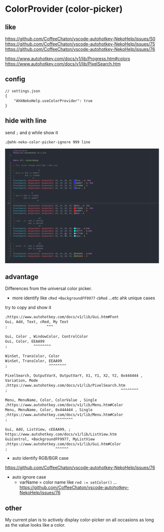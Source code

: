 # ColorProvider (color-picker)

## like

<https://github.com/CoffeeChaton/vscode-autohotkey-NekoHelp/issues/50>
<https://github.com/CoffeeChaton/vscode-autohotkey-NekoHelp/issues/75>
<https://github.com/CoffeeChaton/vscode-autohotkey-NekoHelp/issues/76>

<https://www.autohotkey.com/docs/v1/lib/Progress.htm#colors>
<https://www.autohotkey.com/docs/v1/lib/PixelSearch.htm>

## config

```jsonc
// settings.json
{
    "AhkNekoHelp.useColorProvider": true
}
```

## hide with line

send `;` and `@` while show it

```ahk
;@ahk-neko-color-picker-ignore 999 line
```

![colorPick exp](../img/colorPick.gif)

## advantage

Differences from the universal color picker.

- more identify like `cRed` `+BackgroundFF9977` `cbRed` ...etc ahk unique cases

try to copy and show it

```ahk
;https://www.autohotkey.com/docs/v1/lib/Gui.htm#Font
Gui, Add, Text, cRed, My Text
;                  ^^^

Gui, Color , WindowColor, ControlColor
Gui, Color, EEAA99
;            ^^^^^^^^

WinSet, TransColor, Color
WinSet, TransColor, EEAA99
;                   ^^^^^^^^

PixelSearch, OutputVarX, OutputVarY, X1, Y1, X2, Y2, 0x444444 , Variation, Mode ;https://www.autohotkey.com/docs/v1/lib/PixelSearch.htm
;                                                    ^^^^^^^^

Menu, MenuName, Color, ColorValue , Single ;https://www.autohotkey.com/docs/v1/lib/Menu.htm#Color
Menu, MenuName, Color, 0x444444 , Single ;https://www.autohotkey.com/docs/v1/lib/Menu.htm#Color
;                      ^^^^^^^^

Gui, Add, ListView, cEEAA99, ; https://www.autohotkey.com/docs/v1/lib/ListView.htm
GuiControl, +BackgroundFF9977, MyListView ;https://www.autohotkey.com/docs/v1/lib/Gui.htm#Color
;                      ^^^^^^
```

- auto identify RGB/BGR case

<https://github.com/CoffeeChaton/vscode-autohotkey-NekoHelp/issues/76>

- auto ignore case
  - varName = color name like `red := setColor()` ... <https://github.com/CoffeeChaton/vscode-autohotkey-NekoHelp/issues/76>

## other

My current plan is to actively display color-picker on all occasions as long as the value looks like a color.
